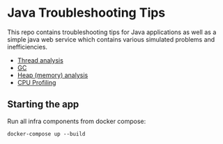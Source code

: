 Java Troubleshooting Tips
==========================


This repo contains troubleshooting tips for Java applications as well as a simple java web service which contains various simulated problems and inefficiencies.

- [Thread analysis](/Threads.md)
- [GC](/GC.md)
- [Heap (memory) analysis](/Heap.md)
- [CPU Profiling](/CPU-profiling.md)



Starting the app
-----------------

Run all infra components from docker compose:

```
docker-compose up --build
```
